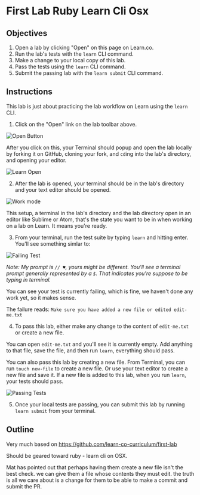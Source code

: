 # First Lab Ruby Learn Cli Osx

## Objectives

1. Open a lab by clicking "Open" on this page on Learn.co.
2. Run the lab's tests with the `learn` CLI command.
3. Make a change to your local copy of this lab.
4. Pass the tests using the `learn` CLI command.
5. Submit the passing lab with the `learn submit` CLI command.

## Instructions

This lab is just about practicing the lab workflow on Learn using the `learn` CLI.

1. Click on the "Open" link on the lab toolbar above.

![Open Button](https://dl.dropboxusercontent.com/s/6hmrbrtcf0gssev/2015-09-30%20at%207.11%20PM.png)

After you click on this, your Terminal should popup and open the lab locally by forking it on GitHub, cloning your fork, and `cd`ing into the lab's directory, and opening your editor.

![Learn Open](http://learn-co-videos.s3.amazonaws.com/learn-co-orientation/open-from-learn-co.gif)

2. After the lab is opened, your terminal should be in the lab's directory and your text editor should be opened.

![Work mode](https://dl.dropboxusercontent.com/s/je5pazo2edy5cwl/2015-09-30%20at%207.34%20PM.png)

This setup, a terminal in the lab's directory and the lab directory open in an editor like Sublime or Atom, that's the state you want to be in when working on a lab on Learn. It means you're ready.

3. From your terminal, run the test suite by typing `learn` and hitting enter. You'll see something simlar to:

![Failing Test](https://dl.dropboxusercontent.com/s/0ik01a1urmuw7o6/2015-09-30%20at%207.46%20PM.png)

*Note: My prompt is `// ♥`, yours might be different. You'll see a terminal prompt generally represented by a `$`. That indicates you're suppose to be typing in terminal.*

You can see your test is currently failing, which is fine, we haven't done any work yet, so it makes sense.

The failure reads: `Make sure you have added a new file or edited edit-me.txt`

4. To pass this lab, either make any change to the content of `edit-me.txt` or create a new file.

You can open `edit-me.txt` and you'll see it is currently empty. Add anything to that file, save the file, and then run `learn`, everything should pass.

You can also pass this lab by creating a new file. From Terminal, you can run `touch new-file` to create a new file. Or use your text editor to create a new file and save it. If a new file is added to this lab, when you run `learn`, your tests should pass.

![Passing Tests](https://dl.dropboxusercontent.com/s/op46jyoc228ji62/2015-09-30%20at%207.53%20PM.png)

5. Once your local tests are passing, you can submit this lab by running `learn submit` from your terminal.



## Outline

Very much based on https://github.com/learn-co-curriculum/first-lab

Should be geared toward ruby - learn cli on OSX.

Mat has pointed out that perhaps having them create a new file isn't the best check. we can give them a file whose contents they must edit. the truth is all we care about is a change for them to be able to make a commit and submit the PR.
